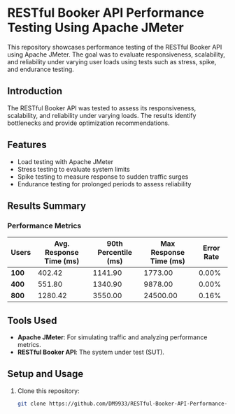 # RESTful Booker API Performance Testing Using Apache JMeter

This repository showcases performance testing of the RESTful Booker API using Apache JMeter. The goal was to evaluate responsiveness, scalability, and reliability under varying user loads using tests such as stress, spike, and endurance testing.
## Introduction

The RESTful Booker API was tested to assess its responsiveness, scalability, and reliability under varying loads. The results identify bottlenecks and provide optimization recommendations.

## Features
- Load testing with Apache JMeter
- Stress testing to evaluate system limits
- Spike testing to measure response to sudden traffic surges
- Endurance testing for prolonged periods to assess reliability

## Results Summary
### Performance Metrics
| **Users** | **Avg. Response Time (ms)** | **90th Percentile (ms)** | **Max Response Time (ms)** | **Error Rate** |
|-----------|-----------------------------|--------------------------|----------------------------|----------------|
| **100**   | 402.42                      | 1141.90                 | 1773.00                    | 0.00%          |
| **400**   | 551.80                      | 1340.90                 | 9878.00                    | 0.00%          |
| **800**   | 1280.42                     | 3550.00                 | 24500.00                   | 0.16%          |

## Tools Used
- **Apache JMeter**: For simulating traffic and analyzing performance metrics.
- **RESTful Booker API**: The system under test (SUT).

## Setup and Usage
1. Clone this repository:
   ```bash
   git clone https://github.com/DM9933/RESTful-Booker-API-Performance-Testing-Using-Apache-JMeter.git

